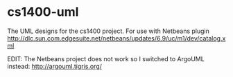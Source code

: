 cs1400-uml
==========

The UML designs for the cs1400 project.  For use with Netbeans plugin http://dlc.sun.com.edgesuite.net/netbeans/updates/6.9/uc/m1/dev/catalog.xml

EDIT:  The Netbeans project does not work so I switched to ArgoUML instead: http://argouml.tigris.org/
